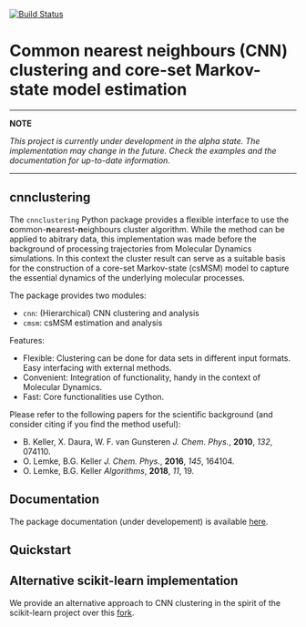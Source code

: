 [![Build Status](https://travis-ci.com/janjoswig/CNN.svg?branch=master)](https://travis-ci.com/janjoswig/CNN)

Common nearest neighbours (CNN) clustering and core-set Markov-state model estimation
=====================================================================================

***
**NOTE**

*This project is currently under development in the alpha state.*
*The implementation may change in the future. Check the examples and the documentation for up-to-date information.*

***

cnnclustering
-------------


The `cnnclustering` Python package provides a flexible interface to use the <b>c</b>ommon-<b>n</b>earest-<b>n</b>eighbours cluster algorithm. While the method can be applied to abitrary data, this implementation was made before the background of processing trajectories from Molecular Dynamics simulations. In this context the cluster result can serve as a suitable basis for the construction of a core-set Markov-state (csMSM) model to capture the essential dynamics of the underlying molecular processes.

The package provides two modules:

  - `cnn`: (Hierarchical) CNN clustering and analysis
  - `cmsm`: csMSM estimation and analysis

Features:

  - Flexible: Clustering can be done for data sets in different input formats. Easy interfacing with external methods.
  - Convenient: Integration of functionality, handy in the context of Molecular Dynamics.
  - Fast: Core functionalities use Cython.

Please refer to the following papers for the scientific background (and consider citing if you find the method useful):

  - B. Keller, X. Daura, W. F. van Gunsteren *J. Chem. Phys.*, __2010__, *132*, 074110.
  - O. Lemke, B.G. Keller *J. Chem. Phys.*, __2016__, *145*, 164104.
  - O. Lemke, B.G. Keller *Algorithms*, __2018__, *11*, 19.

Documentation
-------------

The package documentation (under developement) is available [here](https://janjoswig.github.io/CNN/).

Quickstart
----------

Alternative scikit-learn implementation
---------------------------------------

We provide an alternative approach to CNN clustering in the spirit of the scikit-learn project over this [fork](https://github.com/janjoswig/scikit-learn/tree/cnnclustering).
